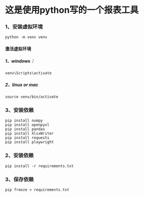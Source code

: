 # 这是使用python写的一个报表工具

### 1、安装虚拟环境

```shell
python -m venv venv
```

#### 激活虚拟环境
##### 1、windows：
```shell
venv\Scripts\activate
```

##### 2、linux or mac
```shell
source venv/bin/activate
```

### 3、安装依赖
```shell
pip install numpy
pip install openpyxl
pip install pandas
pip install XlsxWriter
pip install requests
pip install playwright

```

### 2、安装依赖
```shell
pip install -r requirements.txt
```

### 3、保存依赖
```shell
pip freeze > requirements.txt
```